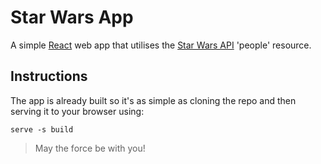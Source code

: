 # Star Wars App
A simple [React](https://reactjs.org/) web app that utilises the [Star Wars API](https://swapi.co/) 'people' resource.

## Instructions
The app is already built so it's as simple as cloning the repo and then serving it to your browser using:

`serve -s build`

> May the force be with you!
